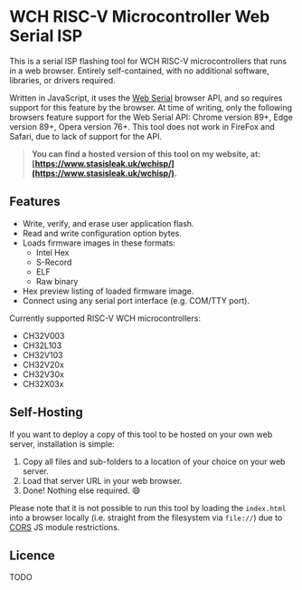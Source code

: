 # WCH RISC-V Microcontroller Web Serial ISP

This is a serial ISP flashing tool for WCH RISC-V microcontrollers that runs in a web browser. Entirely self-contained, with no additional software, libraries, or drivers required.

Written in JavaScript, it uses the [Web Serial](https://developer.mozilla.org/en-US/docs/Web/API/SerialPort) browser API, and so requires support for this feature by the browser. At time of writing, only the following browsers feature support for the Web Serial API: Chrome version 89+, Edge version 89+, Opera version 76+. This tool does not work in FireFox and Safari, due to lack of support for the API.

> **You can find a hosted version of this tool on my website, at: [https://www.stasisleak.uk/wchisp/](https://www.stasisleak.uk/wchisp/).**

## Features

* Write, verify, and erase user application flash.
* Read and write configuration option bytes.
* Loads firmware images in these formats:
  * Intel Hex
  * S-Record
  * ELF
  * Raw binary
* Hex preview listing of loaded firmware image.
* Connect using any serial port interface (e.g. COM/TTY port).

Currently supported RISC-V WCH microcontrollers:

* CH32V003
* CH32L103
* CH32V103
* CH32V20x
* CH32V30x
* CH32X03x

## Self-Hosting

If you want to deploy a copy of this tool to be hosted on your own web server, installation is simple:

1. Copy all files and sub-folders to a location of your choice on your web server.
2. Load that server URL in your web browser.
3. Done! Nothing else required. 😄

Please note that it is not possible to run this tool by loading the `index.html` into a browser locally (i.e. straight from the filesystem via `file://`) due to [CORS](https://developer.mozilla.org/en-US/docs/Web/HTTP/CORS) JS module restrictions.

## Licence

TODO
